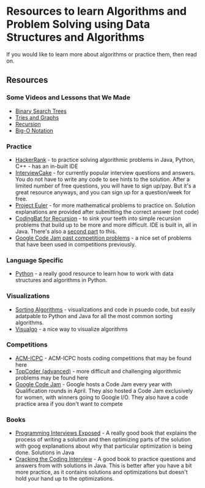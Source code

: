 # Resources to learn Algorithms and Problem Solving using Data Structures and Algorithms

 If you would like to learn more about algorithms or practice them, then read on.

## Resources

### Some Videos and Lessons that We Made
* [Binary Search Trees](https://www.youtube.com/watch?v=ov2LTtBtTko)
* [Tries and Graphs](https://www.youtube.com/watch?v=_kKDHW1JKsc)
* [Recursion](https://github.com/valeriecodes/recursion-review)
* [Big-O Notation](https://github.com/valeriecodes/big-o-review)

### Practice 
* [HackerRank](https://www.hackerrank.com/) - to practice solving algorithmic problems in Java, Python, C++ - has an in-built IDE
* [InterviewCake](https://www.interviewcake.com/) - for currently popular interview questions and answers. You do not have to write any code to see hints to the solution. After a limited number of free questions, you will have to sign up/pay. But it's a great resource anyways, and you can sign up for a question/week for free.
* [Project Euler](https://projecteuler.net/problems) - for more mathematical problems to practice on. Solution explanations are provided after submitting the correct answer (not code)
* [CodingBat for Recursion](http://codingbat.com/java/Recursion-1) - to sink your teeth into simple recursion problems that build up to be more and more difficult. IDE is built in, all in Java. There's also a [second part](http://codingbat.com/java/Recursion-2) to this.
* [Google Code Jam past competition problems](https://code.google.com/codejam/contest/9214486/dashboard) - a nice set of problems that have been used in competitions previously. 


### Language Specific
* [Python](http://interactivepython.org/runestone/static/pythonds/index.html) - a really good resource to learn how to work with data structures and algorithms in Python.


### Visualizations
* [Sorting Algorithms](http://www.sorting-algorithms.com/) - visualizations and code in psuedo code, but easily adatpable to Python and Java for all the most common sorting algorithms.
* [Visualgo](http://visualgo.net/) - a nice way to visualize algorithms


### Competitions
* [ACM-ICPC](http://acm.timus.ru/problemset.aspx) - ACM-ICPC hosts coding competitions that may be found here
* [TopCoder (advanced)](http://www.topcoder.com/) - more difficult and challenging algorithmic problems may be found here
* [Google Code Jam](https://code.google.com/codejam) - Google hosts a Code Jam every year with Qualification rounds in April. They also hosted a Code Jam exclusively for women, with winners going to Google I/O. They also have a code practice area if you don't want to compete

### Books
* [Programming Interviews Exposed](http://www.amazon.com/Programming-Interviews-Exposed-Secrets-Landing/dp/1118261364) - A really good book that explains the process of writing a solution and then optimizing parts of the solution with goog explanations about why that particular optimization is being done. Solutions in Java
* [Cracking the Coding Interview](http://www.amazon.com/Cracking-Coding-Interview-6th-Programming/dp/0984782850/) - A good book to practice questions and answers from with solutions in Java. This is better after you have a bit more practice, as it contains solutions and optimizations but doesn't hold your hand up to the optimizations.
